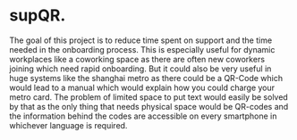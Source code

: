 # supQR.

The goal of this project is to reduce time spent on support and the time needed in the onboarding process. This is especially useful for dynamic workplaces like a coworking space as there are often new coworkers joining which need rapid onboarding. But it could also be very useful in huge systems like the shanghai metro as there could be a QR-Code which would lead to a manual which would explain how you could charge your metro card. The problem of limited space to put text would easily be solved by that as the only thing that needs physical space would be QR-codes and the information behind the codes are accessible on every smartphone in whichever language is required. 
